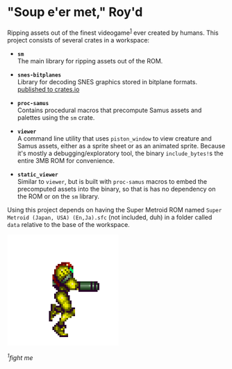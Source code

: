 # "Soup e'er met," Roy'd

Ripping assets out of the finest videogame<sup>[1](#videogame)</sup> ever
created by humans. This project consists of several crates in a workspace:

* **`sm`**<br>
  The main library for ripping assets out of the ROM.

* **`snes-bitplanes`**<br>
  Library for decoding SNES graphics stored in bitplane formats.
  [published to crates.io](https://crates.io/crates/snes-bitplanes)

* **`proc-samus`**<br>
  Contains procedural macros that precompute Samus assets and palettes using
  the `sm` crate.

* **`viewer`**<br>
  A command line utility that uses `piston_window` to view creature and Samus
  assets, either as a sprite sheet or as an animated sprite. Because it's mostly
  a debugging/exploratory tool, the binary `include_bytes!`s the entire 3MB ROM
  for convenience.

* **`static_viewer`**<br>
  Similar to `viewer`, but is built with `proc-samus` macros to embed the
  precomputed assets into the binary, so that is has no dependency on the ROM
  or on the `sm` library.

Using this project depends on having the Super Metroid ROM named
`Super Metroid (Japan, USA) (En,Ja).sfc` (not included, duh) in a folder
called `data` relative to the base of the workspace.

![Samus moving right with gun extended, not aiming](run_samus_run.gif)

*<sup>1</sup><a name="videogame">fight me</a>*
